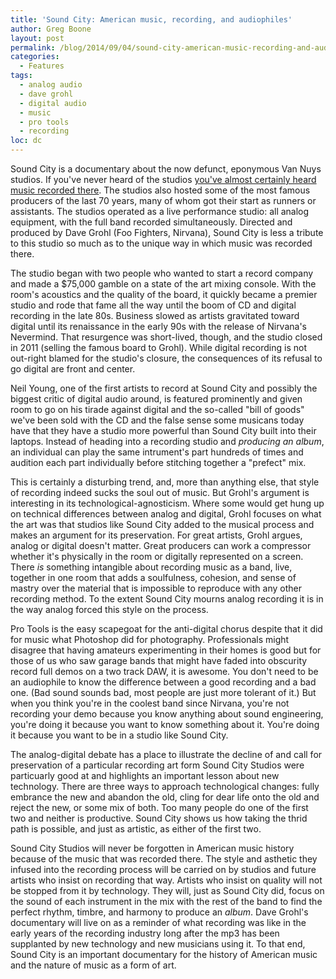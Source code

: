 ```yaml
---
title: 'Sound City: American music, recording, and audiophiles'
author: Greg Boone
layout: post
permalink: /blog/2014/09/04/sound-city-american-music-recording-and-audiophiles
categories:
  - Features
tags:
  - analog audio
  - dave grohl
  - digital audio
  - music
  - pro tools
  - recording
loc: dc
---
```

Sound City is a documentary about the now defunct, eponymous Van Nuys studios. If you've never heard of the studios [you've almost certainly heard music recorded there][1]. The studios also hosted some of the most famous producers of the last 70 years, many of whom got their start as runners or assistants. The studios operated as a live performance studio: all analog equipment, with the full band recorded simultaneously. Directed and produced by Dave Grohl (Foo Fighters, Nirvana), Sound City is less a tribute to this studio so much as to the unique way in which music was recorded there.

The studio began with two people who wanted to start a record company and made a $75,000 gamble on a state of the art mixing console. With the room's acoustics and the quality of the board, it quickly became a premier studio and rode that fame all the way until the boom of CD and digital recording in the late 80s. Business slowed as artists gravitated toward digital until its renaissance in the early 90s with the release of Nirvana's Nevermind. That resurgence was short-lived, though, and the studio closed in 2011 (selling the famous board to Grohl). While digital recording is not out-right blamed for the studio's closure, the consequences of its refusal to go digital are front and center.

Neil Young, one of the first artists to record at Sound City and possibly the biggest critic of digital audio around, is featured prominently and given room to go on his tirade against digital and the so-called "bill of goods" we've been sold with the CD and the false sense some musicans today have that they have a studio more powerful than Sound City built into their laptops. Instead of heading into a recording studio and *producing an album*, an individual can play the same intrument's part hundreds of times and audition each part individually before stitching together a "prefect" mix.

This is certainly a disturbing trend, and, more than anything else, that style of recording indeed sucks the soul out of music. But Grohl's argument is interesting in its technological-agnosticism. Where some would get hung up on technical differences between analog and digital, Grohl focuses on what the art was that studios like Sound City added to the musical process and makes an argument for its preservation. For great artists, Grohl argues, analog or digital doesn't matter. Great producers can work a compressor whether it's physically in the room or digitally represented on a screen. There *is* something intangible about recording music as a band, live, together in one room that adds a soulfulness, cohesion, and sense of mastry over the material that is impossible to reproduce with any other recording method. To the extent Sound City mourns analog recording it is in the way analog forced this style on the process.

Pro Tools is the easy scapegoat for the anti-digital chorus despite that it did for music what Photoshop did for photography. Professionals might disagree that having amateurs experimenting in their homes is good but for those of us who saw garage bands that might have faded into obscurity record full demos on a two track DAW, it is awesome. You don't need to be an audiophile to know the difference between a good recording and a bad one. (Bad sound sounds bad, most people are just more tolerant of it.) But when you think you're in the coolest band since Nirvana, you're not recording your demo because you know anything about sound engineering, you're doing it because you want to know something about it. You're doing it because you want to be in a studio like Sound City.

The analog-digital debate has a place to illustrate the decline of and call for preservation of a particular recording art form Sound City Studios were particuarly good at and highlights an important lesson about new technology. There are three ways to approach technological changes: fully embrance the new and abandon the old, cling for dear life onto the old and reject the new, or some mix of both. Too many people do one of the first two and neither is productive. Sound City shows us how taking the thrid path is possible, and just as artistic, as either of the first two.

Sound City Studios will never be forgotten in American music history because of the music that was recorded there. The style and asthetic they infused into the recording process will be carried on by studios and future artists who insist on recording that way. Artists who insist on quality will not be stopped from it by technology. They will, just as Sound City did, focus on the sound of each instrument in the mix with the rest of the band to find the perfect rhythm, timbre, and harmony to produce an *album*. Dave Grohl's documentary will live on as a reminder of what recording was like in the early years of the recording industry long after the mp3 has been supplanted by new technology and new musicians using it. To that end, Sound City is an important documentary for the history of American music and the nature of music as a form of art.

 [1]: http://en.wikipedia.org/wiki/Sound_City_Studios#Discography
